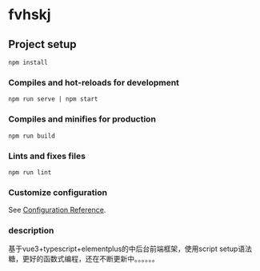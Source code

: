 # fvhskj

## Project setup
```
npm install
```

### Compiles and hot-reloads for development
```
npm run serve | npm start
```

### Compiles and minifies for production
```
npm run build
```

### Lints and fixes files
```
npm run lint
```

### Customize configuration
See [Configuration Reference](https://cli.vuejs.org/config/).

### description

基于vue3+typescript+elementplus的中后台前端框架，使用script setup语法糖，更好的函数式编程，还在不断更新中。。。。。。
